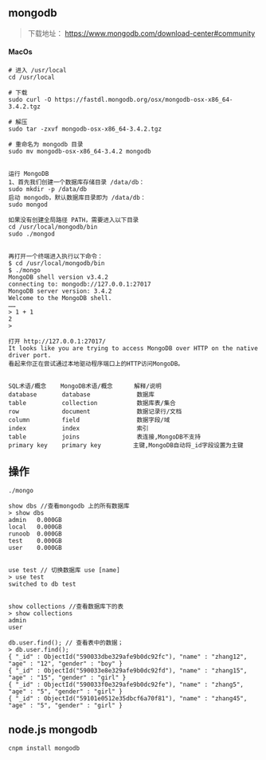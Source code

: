 
## mongodb

> 下载地址： https://www.mongodb.com/download-center#community

#### MacOs

	# 进入 /usr/local
	cd /usr/local
	
	# 下载
	sudo curl -O https://fastdl.mongodb.org/osx/mongodb-osx-x86_64-3.4.2.tgz
	
	# 解压
	sudo tar -zxvf mongodb-osx-x86_64-3.4.2.tgz
	
	# 重命名为 mongodb 目录
	sudo mv mongodb-osx-x86_64-3.4.2 mongodb
	
	
	运行 MongoDB
	1、首先我们创建一个数据库存储目录 /data/db：
	sudo mkdir -p /data/db
	启动 mongodb，默认数据库目录即为 /data/db：
	sudo mongod

	如果没有创建全局路径 PATH，需要进入以下目录
	cd /usr/local/mongodb/bin
	sudo ./mongod
	
	
	再打开一个终端进入执行以下命令：
	$ cd /usr/local/mongodb/bin
	$ ./mongo
	MongoDB shell version v3.4.2
	connecting to: mongodb://127.0.0.1:27017
	MongoDB server version: 3.4.2
	Welcome to the MongoDB shell.
	……
	> 1 + 1
	2
	> 	
	
	打开 http://127.0.0.1:27017/
	It looks like you are trying to access MongoDB over HTTP on the native driver port.
	看起来你正在尝试通过本地驱动程序端口上的HTTP访问MongoDB。


	SQL术语/概念	MongoDB术语/概念	  解释/说明
	database	   database	            数据库
	table	       collection           数据库表/集合
	row	           document	            数据记录行/文档
	column	       field	            数据字段/域
	index	       index	            索引
	table          joins	   	        表连接,MongoDB不支持
	primary key	   primary key	       主键,MongoDB自动将_id字段设置为主键


## 操作
	
	./mongo
	
	show dbs //查看mongodb 上的所有数据库
	> show dbs
	admin   0.000GB
	local   0.000GB
	runoob  0.000GB
	test    0.000GB
	user    0.000GB
	
	
	use test //	切换数据库 use [name]
	> use test
	switched to db test
	
	
	show collections //查看数据库下的表
	> show collections
	admin
	user
	
	db.user.find(); // 查看表中的数据；
	> db.user.find();
	{ "_id" : ObjectId("590033dbe329afe9b0dc92fc"), "name" : "zhang12", "age" : "12", "gender" : "boy" }
	{ "_id" : ObjectId("590033e8e329afe9b0dc92fd"), "name" : "zhang15", "age" : "15", "gender" : "girl" }
	{ "_id" : ObjectId("590033f0e329afe9b0dc92fe"), "name" : "zhang5", "age" : "5", "gender" : "girl" }
	{ "_id" : ObjectId("59101e0512e35dbcf6a70f81"), "name" : "zhang45", "age" : "5", "gender" : "girl" }
	


## node.js mongodb

	cnpm install mongodb
 